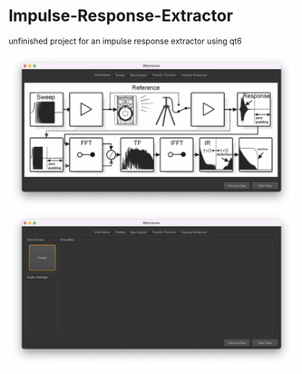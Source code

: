 # Impulse-Response-Extractor
unfinished project for an impulse response extractor using qt6

![alt text](ire1.png)
![alt text](ire2.png)

